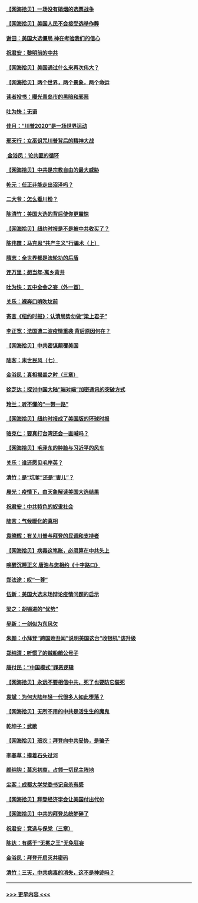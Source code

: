 #### [【网海拾贝】一场没有硝烟的选票战争](../pages/nsc993/n12531883.md?t=11080251) 
#### [【网海拾贝】美国人民不会接受选举作弊](../pages/nsc993/n12528850.md?t=11080251) 
#### [谢田：美国大选僵局 神在考验我们的信心](../pages/nsc993/n12527932.md?t=11080251) 
#### [祝君安：黎明前的中共](../pages/nsc993/n12524071.md?t=11080251) 
#### [【网海拾贝】美国通过什么来再次伟大？](../pages/nsc993/n12523844.md?t=11080251) 
#### [【网海拾贝】两个世界，两个景象，两个命运](../pages/nsc993/n12521419.md?t=11080251) 
#### [读者投书：曝光青岛市的黑暗和邪恶](../pages/nsc993/n12520988.md?t=11080251) 
#### [吐为快：无语](../pages/nsc993/n12518588.md?t=11080251) 
#### [佳月：“川普2020”是一场世界运动](../pages/nsc993/n12518581.md?t=11080251) 
#### [邢天行：女巫诅咒川普背后的精神大战](../pages/nsc993/n12517257.md?t=11080251) 
#### [ 金浴凤：论共匪的循环](../pages/nsc993/n12517133.md?t=11080251) 
#### [【网海拾贝】中共是宗教自由的最大威胁](../pages/nsc993/n12516879.md?t=11080251) 
#### [乾元：任正非能走出沼泽吗？](../pages/nsc993/n12515831.md?t=11080251) 
#### [二大爷：怎么看川粉？](../pages/nsc993/n12515820.md?t=11080251) 
#### [陈清竹：美国大选的背后使你更震惊](../pages/nsc993/n12515589.md?t=11080251) 
#### [【网海拾贝】纽约时报是不是被中共收买了？](../pages/nsc993/n12515122.md?t=11080251) 
#### [陈伟霆：马克思“共产主义”行骗术（上）](../pages/nsc993/n12510217.md?t=11080251) 
#### [隋志：全世界都是法轮功的后盾](../pages/nsc993/n12510636.md?t=11080251) 
#### [连万里：想当年‧离乡背井](../pages/nsc993/n12510623.md?t=11080251) 
#### [吐为快：五中全会之妄（外一首）](../pages/nsc993/n12510470.md?t=11080251) 
#### [关乐：裸奔口哨吹坟前](../pages/nsc993/n12510403.md?t=11080251) 
#### [寄言《纽约时报》：认清局势勿做“梁上君子”](../pages/nsc993/n12510042.md?t=11080251) 
#### [李正宽：法国遭二波疫情重袭 背后原因何在？](../pages/nsc993/n12509971.md?t=11080251) 
#### [【网海拾贝】中共密谋颠覆美国](../pages/nsc993/n12509816.md?t=11080251) 
#### [陆客：末世民风（七）](../pages/nsc993/n12507822.md?t=11080251) 
#### [金浴凤：真相揭盖之时（三章）](../pages/nsc993/n12507804.md?t=11080251) 
#### [徐芝达：探讨中国大陆“端对端”加密通讯的突破方式](../pages/nsc993/n12507682.md?t=11080251) 
#### [玲兰：听不懂的“一带一路”](../pages/nsc993/n12507669.md?t=11080251) 
#### [【网海拾贝】纽约时报成了美国版的环球时报](../pages/nsc993/n12507053.md?t=11080251) 
#### [骆克仁：要真打台湾还会一直喊吗？](../pages/nsc993/n12506843.md?t=11080251) 
#### [【网海拾贝】毛泽东的肿脸与习近平的风车](../pages/nsc993/n12504537.md?t=11080251) 
#### [关乐：谁还愿见毛岸英？](../pages/nsc993/n12503866.md?t=11080251) 
#### [清竹：是“坑爹”还是“害儿”？](../pages/nsc993/n12503034.md?t=11080251) 
#### [晨光：疫情下，由天象解读美国大选结果](../pages/nsc993/n12502536.md?t=11080251) 
#### [祝君安：中共特色的奴隶社会](../pages/nsc993/n12501529.md?t=11080251) 
#### [陆言：气候暖化的真相](../pages/nsc993/n12501183.md?t=11080251) 
#### [袁晓辉：有关川普与拜登的民调和支持者](../pages/nsc993/n12500433.md?t=11080251) 
#### [【网海拾贝】病毒这笔账，必须算在中共头上](../pages/nsc993/n12500320.md?t=11080251) 
#### [唤醒沉睡正义 唐浩与您相约《十字路口》](../pages/nsc993/n12497980.md?t=11080251) 
#### [郑法途：叹“一尊”](../pages/nsc993/n12498837.md?t=11080251) 
#### [伍新：美国大选末场辩论疫情问题的启示](../pages/nsc993/n12498829.md?t=11080251) 
#### [梁之：胡锡进的“优势”](../pages/nsc993/n12498780.md?t=11080251) 
#### [吴新：一剑似为东风欠](../pages/nsc993/n12498772.md?t=11080251) 
#### [朱颜：小拜登“跨国败丑闻”说明美国这台“收银机”该升级](../pages/nsc993/n12498731.md?t=11080251) 
#### [郑纯清：听惯了的贼船艄公号子](../pages/nsc993/n12498721.md?t=11080251) 
#### [唐付民：“中国模式”罪恶逻辑](../pages/nsc993/n12498310.md?t=11080251) 
#### [【网海拾贝】永远不要相信中共，死了也要防它装死](../pages/nsc993/n12498162.md?t=11080251) 
#### [袁斌：为何大陆年轻一代很多人如此堕落？](../pages/nsc993/n12495696.md?t=11080251) 
#### [【网海拾贝】无所不用的中共是活生生的魔鬼](../pages/nsc993/n12495621.md?t=11080251) 
#### [乾坤子：武歌](../pages/nsc993/n12493391.md?t=11080251) 
#### [【网海拾贝】班农：拜登向中共妥协，是骗子](../pages/nsc993/n12492877.md?t=11080251) 
#### [李春草：摸着石头过河](../pages/nsc993/n12491121.md?t=11080251) 
#### [颜纯钩：莫忘初衷，占领一切民主阵地](../pages/nsc993/n12490965.md?t=11080251) 
#### [尘客：成都大学党委书记自杀有感](../pages/nsc993/n12490950.md?t=11080251) 
#### [【网海拾贝】拜登经济学会让美国付出代价](../pages/nsc993/n12489662.md?t=11080251) 
#### [【网海拾贝】中共的拜登总统梦碎了](../pages/nsc993/n12487896.md?t=11080251) 
#### [祝君安：竞选与保党（三章）](../pages/nsc993/n12487258.md?t=11080251) 
#### [陈达：有感于“无冕之王”无免狂妄](../pages/nsc993/n12485133.md?t=11080251) 
#### [金浴凤：拜登开启灭共密码](../pages/nsc993/n12485125.md?t=11080251) 
#### [清竹：三天，中共病毒的消失，这不是神迹吗？](../pages/nsc993/n12485027.md?t=11080251) 

----
#### [ >>> 更早内容 <<< ](../indexes/nsc993-earlier.md)
